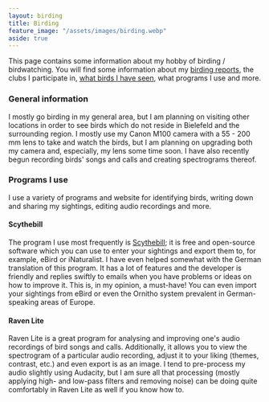 ```yaml
---
layout: birding
title: Birding
feature_image: "/assets/images/birding.webp"
aside: true 
---
```


This page contains some information about my hobby of birding / birdwatching. You will find some information about my [birding reports](/reports/), the clubs I participate in, [what birds I have seen](/birding/birds_photographed/), what programs I use and more.  

### General information
I mostly go birding in my general area, but I am planning on visiting other locations in order to see birds which do not reside in Bielefeld and the surrounding region. I mostly use my Canon M100 camera with a 55 - 200 mm lens to take and watch the birds, but I am planning on upgrading both my camera and, especially, my lens some time soon. I have also recently begun recording birds' songs and calls and creating spectrograms thereof. 

### Programs I use
I use a variety of programs and website for identifying birds, writing down and sharing my sightings, editing audio recordings and more. 

#### Scythebill
The program I use most frequently is [Scythebill](https://www.scythebill.com); it is free and open-source software which you can use to enter your sightings and export them to, for example, eBird or iNaturalist. I have even helped somewhat with the German translation of this program. It has a lot of features and the developer is friendly and replies swiftly to emails when you have problems or ideas on how to improve it. This is, in my opinion, a must-have! You can even import your sightings from eBird or even the Ornitho system prevalent in German-speaking areas of Europe.

#### Raven Lite
Raven Lite is a great program for analysing and improving one's audio recordings of bird songs and calls. Additionally, it allows you to view the spectrogram of a particular audio recording, adjust it to your liking (themes, contrast, etc.) and even export is as an image. I tend to pre-process my audio slightly using Audacity, but I am sure all that processing (mostly applying high- and low-pass filters and removing noise) can be doing quite comfortably in Raven Lite as well if you know how to.

